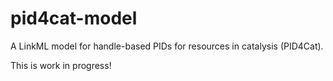 # pid4cat-model

A LinkML model for handle-based PIDs for resources in catalysis (PID4Cat).

This is work in progress!
